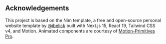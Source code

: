 
## Acknowledgements

This project is based on the Nim template, a free and open-source personal website template by [@ibelick](https://github.com/ibelick) built with Next.js 15, React 19, Tailwind CSS v4, and Motion. Animated components are courtesy of [Motion-Primitives Pro](https://pro.motion-primitives.com/).
